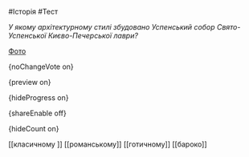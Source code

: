 #Історія #Тест

*У  якому  архітектурному  стилі  збудовано  Успенський  собор  Свято-Успенської  Києво-Печерської лаври?*

[Фото](https://zno.osvita.ua//doc/images/znotest/88/8865/18.jpg)

{noChangeVote on}

{preview on}

{hideProgress on}

{shareEnable off}

{hideCount on}

[[класичному ]]
[[романському]]
[[готичному]]
[[бароко]]
